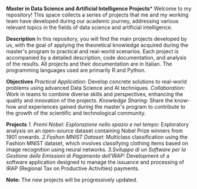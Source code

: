 **Master in Data Science and Artificial Intelligence Projects**\*
Welcome to my repository! This space collects a series of projects that me and my working team have developed during our academic journey, addressing various relevant topics in the fields of data science and artificial intelligence.

**Description**
In this repository, you will find the main projects developed by us, with the goal of applying the theoretical knowledge acquired during the master's program to practical and real-world scenarios. Each project is accompanied by a detailed description, code documentation, and analysis of the results.
All projects and their documentation are in Italian. The programming languages used are primarily R and Python.

**Objectives**
*Practical Application:* Develop concrete solutions to real-world problems using advanced Data Science and AI techniques.
*Collaboration:* Work in teams to combine diverse skills and perspectives, enhancing the quality and innovation of the projects.
*Knowledge Sharing:* Share the know-how and experiences gained during the master's program to contribute to the growth of the scientific and technological community.

**Projects**
*1. Premi Nobel: Esplorazione nello spazio e nel tempo:* Exploratory analysis on an open-source dataset containing Nobel Prize winners from 1901 onwards.
*2.Fashon MNIST Dataset:* Multiclass classification using the Fashion MNIST dataset, which involves classifying clothing items based on image recognition using neural networks.
*3.Sviluppo di un Software per la Gestione delle Emissioni di Pagamento dell'IRAP:* Development of a software application designed to manage the issuance and processing of IRAP (Regional Tax on Productive Activities) payments.


**Note:** The new projects will be progressively updated.
